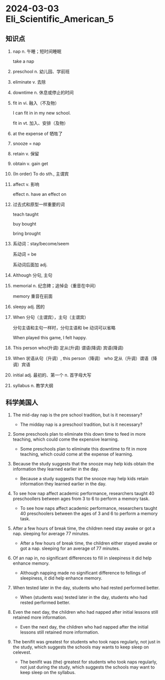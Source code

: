 # 2024-03-03 Eli_Scientific_American_5

## 知识点

1. nap n. 午睡；短时间睡眠

   take a nap

2. preschool n. 幼儿园、学前班

3. eliminate v. 去除

4. downtime n. 休息或停止的时间

5. fit in vi. 融入（不及物）

   I can fit in in my new school.

   fit in vt. 加入、安排（及物）

6. at the expense of 牺牲了

7. snooze = nap

8. retain v. 保留

9. obtain v. gain get

10. (In order) To do sth., 主谓宾

11. affect v. 影响

    effect n. have an effect on

12. 过去式和原型一样重要的词

    teach taught

    buy bought

    bring brought

13. 系动词：stay/become/seem

    系动词 = be

    系动词后面加 adj.

14. Although 分句, 主句

15. memorial n. 纪念碑；追悼会（重音在中间）

    memory 重音在前面

16. sleepy adj. 困的

17. When 分句（主谓宾），主句（主谓宾）

    分句主语和主句一样时，分句主语和 be 动词可以省略

    When played this game, I felt happy.

18. This person who(升调) 定从(升调) 谓语(降调) 宾语(降调)

19. When 状语从句（升调）, this person（降调） who 定从（升调）谓语（降调）宾语

20. initial adj. 最初的、第一个 n. 首字母大写

21. syllabus n. 教学大纲

## 科学美国人

1. The mid-day nap is the pre school tradition, but is it necessary?

   - The midday nap is a preschool tradition, but is it necessary?

2. Some preschools plan to eliminate this down time to feed in more teaching, which could come the expensive learning.

   - Some preschools plan to eliminate this downtime to fit in more teaching, which could come at the expense of learning.

3. Because the study suggests that the snooze may help kids obtain the information they learned earlier in the day.

   - Because a study suggests that the snooze may help kids retain information they learned earlier in the day.

4. To see how nap affect academic performance, researchers taught 40 preschoollers between ages from 3 to 6 to perform a memory task.

   - To see how naps affect academic performance, researchers taught 40 preschoolers between the ages of 3 and 6 to perform a memory task.

5. After a few hours of break time, the children need stay awake or got a nap. sleeping for average 77 minutes.

   - After a few hours of break time, the children either stayed awake or got a nap. sleeping for an average of 77 minutes.

6. Of an nap in, no significant differences to fill in sleepiness it did help enhance memory.

   - Although napping made no significant difference to fellings of sleepiness, it did help enhance memory.

7. When tested later in the day, students who had rested performed better.

   - When (students was) tested later in the day, students who had rested performed better.

8. Even the next day, the children who had napped after initial lessons still retained more information.

   - Even the next day, the children who had napped after the initial lessons still retained more information.

9. The benifit was greatest for students who took naps regularly, not just in the study, which suggests the schools may wants to keep sleep on celevest.

   - The benifit was (the) greatest for students who took naps regularly, not just during the study, which suggests the schools may want to keep sleep on the syllabus.

